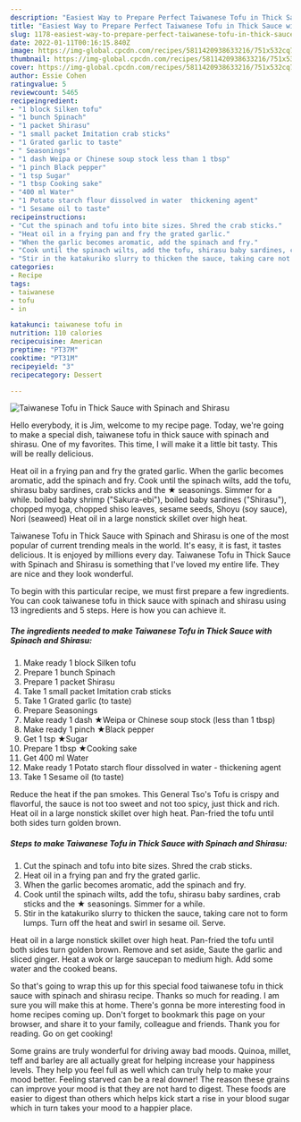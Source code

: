```yaml
---
description: "Easiest Way to Prepare Perfect Taiwanese Tofu in Thick Sauce with Spinach and Shirasu"
title: "Easiest Way to Prepare Perfect Taiwanese Tofu in Thick Sauce with Spinach and Shirasu"
slug: 1178-easiest-way-to-prepare-perfect-taiwanese-tofu-in-thick-sauce-with-spinach-and-shirasu
date: 2022-01-11T00:16:15.840Z
image: https://img-global.cpcdn.com/recipes/5811420938633216/751x532cq70/taiwanese-tofu-in-thick-sauce-with-spinach-and-shirasu-recipe-main-photo.jpg
thumbnail: https://img-global.cpcdn.com/recipes/5811420938633216/751x532cq70/taiwanese-tofu-in-thick-sauce-with-spinach-and-shirasu-recipe-main-photo.jpg
cover: https://img-global.cpcdn.com/recipes/5811420938633216/751x532cq70/taiwanese-tofu-in-thick-sauce-with-spinach-and-shirasu-recipe-main-photo.jpg
author: Essie Cohen
ratingvalue: 5
reviewcount: 5465
recipeingredient:
- "1 block Silken tofu"
- "1 bunch Spinach"
- "1 packet Shirasu"
- "1 small packet Imitation crab sticks"
- "1 Grated garlic to taste"
- " Seasonings"
- "1 dash Weipa or Chinese soup stock less than 1 tbsp"
- "1 pinch Black pepper"
- "1 tsp Sugar"
- "1 tbsp Cooking sake"
- "400 ml Water"
- "1 Potato starch flour dissolved in water  thickening agent"
- "1 Sesame oil to taste"
recipeinstructions:
- "Cut the spinach and tofu into bite sizes. Shred the crab sticks."
- "Heat oil in a frying pan and fry the grated garlic."
- "When the garlic becomes aromatic, add the spinach and fry."
- "Cook until the spinach wilts, add the tofu, shirasu baby sardines, crab sticks and the ★ seasonings. Simmer for a while."
- "Stir in the katakuriko slurry to thicken the sauce, taking care not to form lumps. Turn off the heat and swirl in sesame oil. Serve."
categories:
- Recipe
tags:
- taiwanese
- tofu
- in

katakunci: taiwanese tofu in 
nutrition: 110 calories
recipecuisine: American
preptime: "PT37M"
cooktime: "PT31M"
recipeyield: "3"
recipecategory: Dessert

---
```



![Taiwanese Tofu in Thick Sauce with Spinach and Shirasu](https://img-global.cpcdn.com/recipes/5811420938633216/751x532cq70/taiwanese-tofu-in-thick-sauce-with-spinach-and-shirasu-recipe-main-photo.jpg)

Hello everybody, it is Jim, welcome to my recipe page. Today, we're going to make a special dish, taiwanese tofu in thick sauce with spinach and shirasu. One of my favorites. This time, I will make it a little bit tasty. This will be really delicious.

Heat oil in a frying pan and fry the grated garlic. When the garlic becomes aromatic, add the spinach and fry. Cook until the spinach wilts, add the tofu, shirasu baby sardines, crab sticks and the ★ seasonings. Simmer for a while. boiled baby shrimp (&#34;Sakura-ebi&#34;), boiled baby sardines (&#34;Shirasu&#34;), chopped myoga, chopped shiso leaves, sesame seeds, Shoyu (soy sauce), Nori (seaweed) Heat oil in a large nonstick skillet over high heat.

Taiwanese Tofu in Thick Sauce with Spinach and Shirasu is one of the most popular of current trending meals in the world. It's easy, it is fast, it tastes delicious. It is enjoyed by millions every day. Taiwanese Tofu in Thick Sauce with Spinach and Shirasu is something that I've loved my entire life. They are nice and they look wonderful.


To begin with this particular recipe, we must first prepare a few ingredients. You can cook taiwanese tofu in thick sauce with spinach and shirasu using 13 ingredients and 5 steps. Here is how you can achieve it.

<!--inarticleads1-->

##### The ingredients needed to make Taiwanese Tofu in Thick Sauce with Spinach and Shirasu:

1. Make ready 1 block Silken tofu
1. Prepare 1 bunch Spinach
1. Prepare 1 packet Shirasu
1. Take 1 small packet Imitation crab sticks
1. Take 1 Grated garlic (to taste)
1. Prepare  Seasonings
1. Make ready 1 dash ★Weipa or Chinese soup stock (less than 1 tbsp)
1. Make ready 1 pinch ★Black pepper
1. Get 1 tsp ★Sugar
1. Prepare 1 tbsp ★Cooking sake
1. Get 400 ml Water
1. Make ready 1 Potato starch flour dissolved in water - thickening agent
1. Take 1 Sesame oil (to taste)


Reduce the heat if the pan smokes. This General Tso&#39;s Tofu is crispy and flavorful, the sauce is not too sweet and not too spicy, just thick and rich. Heat oil in a large nonstick skillet over high heat. Pan-fried the tofu until both sides turn golden brown. 

<!--inarticleads2-->

##### Steps to make Taiwanese Tofu in Thick Sauce with Spinach and Shirasu:

1. Cut the spinach and tofu into bite sizes. Shred the crab sticks.
1. Heat oil in a frying pan and fry the grated garlic.
1. When the garlic becomes aromatic, add the spinach and fry.
1. Cook until the spinach wilts, add the tofu, shirasu baby sardines, crab sticks and the ★ seasonings. Simmer for a while.
1. Stir in the katakuriko slurry to thicken the sauce, taking care not to form lumps. Turn off the heat and swirl in sesame oil. Serve.


Heat oil in a large nonstick skillet over high heat. Pan-fried the tofu until both sides turn golden brown. Remove and set aside, Saute the garlic and sliced ginger. Heat a wok or large saucepan to medium high. Add some water and the cooked beans. 

So that's going to wrap this up for this special food taiwanese tofu in thick sauce with spinach and shirasu recipe. Thanks so much for reading. I am sure you will make this at home. There's gonna be more interesting food in home recipes coming up. Don't forget to bookmark this page on your browser, and share it to your family, colleague and friends. Thank you for reading. Go on get cooking!

Some grains are truly wonderful for driving away bad moods. Quinoa, millet, teff and barley are all actually great for helping increase your happiness levels. They help you feel full as well which can truly help to make your mood better. Feeling starved can be a real downer! The reason these grains can improve your mood is that they are not hard to digest. These foods are easier to digest than others which helps kick start a rise in your blood sugar which in turn takes your mood to a happier place.

